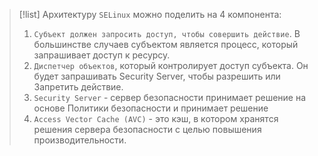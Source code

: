 
> [!list] 
> Архитектуру `SELinux` можно поделить на 4 компонента:
> 
> 1. `Субъект должен запросить доступ, чтобы совершить действие`. В большинстве случаев субъектом является процесс, который запрашивает доступ к ресурсу. 
> 2. `Диспетчер объектов`, который контролирует доступ субъекта. Он будет запрашивать Security Server, чтобы разрешить или Запретить действие.
> 3. `Security Server` - сервер безопасности принимает решение на основе Политики безопасности и принимает решение
> 4. `Access Vector Cache (AVC)` - это кэш, в котором хранятся решения сервера безопасности с целью повышения производительности.




